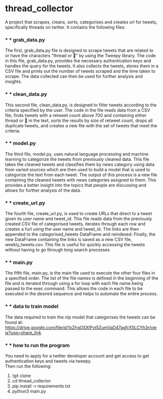 # thread_collector
A project that scrapes, cleans, sorts, categorises and creates url for tweets, specifically threads on twitter.
It contains the following files:

### * * grab_data.py

The first, grab_data.py file is designed to scrape tweets that are related to or have the characters "thread or 🧵" by using the Tweepy library. The code in this file, grab_data.py, provides the necessary authentication keys and handles the query for the tweets. It also collects the tweets, stores them in a CSV file and prints out the number of tweets scraped and the time taken to scrape. The data collected can then be used for further analysis and insights.

### * * clean_data.py

This second file, clean_data.py, is designed to filter tweets according to the criteria specified by the user. The code in the file reads data from a CSV file, finds tweets with a retweet count above 700 and containing either thread or 🧵 in the text, sorts the results by size of retweet count, drops all duplicate tweets, and creates a new file with the set of tweets that meet the criteria.

### * * model.py

The third file, model.py, uses natural language processing and machine learning to categorize the tweets from previously cleaned data. This file takes the cleaned tweets and classifies them by news category using data from varied sources which are then used to build a model that is used to categorize the text from each tweet. The output of this process is a new file containing the cleaned tweets with news categories assigned to them. This provides a better insight into the topics that people are discussing and allows for further analysis of the data.

### * * create_url.py

The fourth file, create_url.py, is used to create URLs that direct to a tweet given its user name and tweet_id. This file reads data from the previously created CSV file of categorised tweets, iterates through each row and creates a furl using the user name and tweet_id. The links are then appended to the categorised_tweets DataFrame and reindexed. Finally, the new DataFrame containing the links is saved as a new CSV file, weekly_tweets.csv. This file is useful for quickly accessing the tweets without having to go through long search processes

### * * main.py

The fifth file, main.py, is the main file used to execute the other four files in a specified order. The list of the file names is defined in the beginning of the file and is iterated through using a for loop with each file name being passed to the exec command. This allows the code in each file to be executed in the desired sequence and helps to automate the entire process.

### * * data to train model

The data required to train the nlp model that categorises the tweets can be found at:
https://drive.google.com/file/d/1xZhgOSXlPvt5ZumVaD47agfrX5LCYh3r/view?usp=share_link


### * * how to run the program

You need to apply for a twitter developer account and get access to get authentication keys and tweets via tweepy.  
Then run the following:
1. !git clone
2. cd thread_collector
3. pip install -r requirements.txt 
4. python3 main.py

